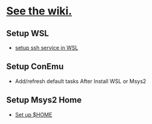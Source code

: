 # [See the wiki.](https://github.com/orlp/dev-on-windows/wiki)

## Setup WSL
* [setup ssh service in WSL](https://gist.github.com/Mithrilwoodrat/6ec637f0b85e7e3cc733ffa7c106677a)

## Setup ConEmu
* Add/refresh default tasks After Install WSL or Msys2

## Setup Msys2 Home
* [Set up $HOME](https://github.com/valtron/llvm-stuff/wiki/Set-up-Windows-dev-environment-with-MSYS2) 
